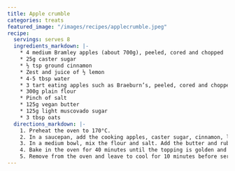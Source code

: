 ```yaml
---
title: Apple crumble
categories: treats
featured_image: "/images/recipes/applecrumble.jpeg"
recipe:
  servings: serves 8
  ingredients_markdown: |-
    * 4 medium Bramley apples (about 700g), peeled, cored and chopped
    * 25g caster sugar
    * ½ tsp ground cinnamon
    * Zest and juice of ½ lemon
    * 4-5 tbsp water
    * 3 tart eating apples such as Braeburn’s, peeled, cored and chopped
    * 300g plain flour
    * Pinch of salt
    * 125g vegan butter
    * 125g light muscovado sugar
    * 3 tbsp oats
  directions_markdown: |-
    1. Preheat the oven to 170°C.
    2. In a saucepan, add the cooking apples, caster sugar, cinnamon, lemon zest and juice and water. Bring to a simmer, cover and cook for 5 minutes, or until the apples have started to soften. Remove from the heat and mix in the eating apples. Transfer to a baking dish. Let the fruit cool before adding the crumble topping.
    3. In a medium bowl, mix the flour and salt. Add the butter and rub together with your fingertips until the mixture looks like breadcrumbs. Stir in the sugar, then scatter the topping over the fruit, but don’t press down. Sprinkle the topping with oats. If making ahead of time, chill until ready to bake.
    4. Bake in the oven for 40 minutes until the topping is golden and crisp, and the juices are starting to bubble up around the edges.
    5. Remove from the oven and leave to cool for 10 minutes before serving.
---
```

